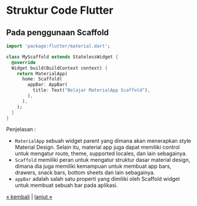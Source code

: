 # Struktur Code Flutter

## Pada penggunaan Scaffold

```dart
import 'package:flutter/material.dart';

class MyScaffold extends StatelessWidget {
  @override
  Widget build(BuildContext context) {
    return MaterialApp(
      home: Scaffold(
        appBar: AppBar(
          title: Text("Belajar MaterialApp Scaffold"),
        ),
      ),
    );
  }
}
```

Penjelasan : 

* `MaterialApp`  sebuah widget parent yang dimana akan menerapkan style Material Design. Selain itu, material app juga dapat memiliki control untuk mengatur route, theme, supported locales, dan lain sebagainya.
* `Scaffold` memiliki peran untuk mengatur struktur dasar material design, dimana dia juga memiliki kemampuan untuk membuat app bars, drawers, snack bars, bottom sheets dan lain sebagainya. 
* `appBar` adalah salah satu properti yang dimiliki oleh Scaffold widget untuk membuat sebuah bar pada aplikasi.


[&laquo; kembali](05.md) | [lanjut &raquo;](07.md)
